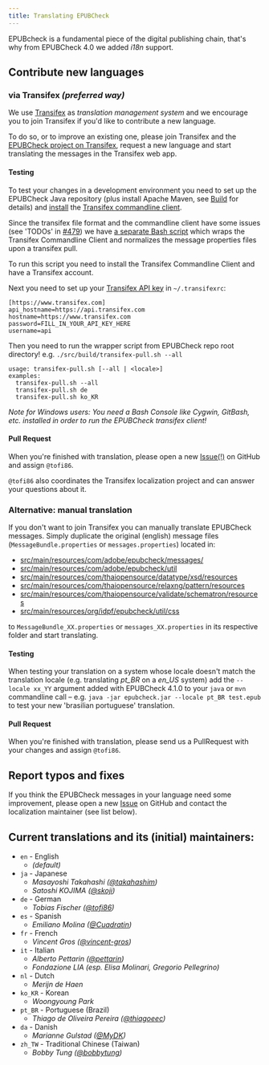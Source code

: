 ```yaml
---
title: Translating EPUBCheck
---
```


EPUBcheck is a fundamental piece of the digital publishing chain, that's why from EPUBCheck 4.0 we added *i18n* support.


## Contribute new languages

### via Transifex *(preferred way)* 

We use [Transifex](https://www.transifex.com) as *translation management system* and we encourage you to join Transifex if you'd like to contribute a new language.

To do so, or to improve an existing one, please join Transifex and the [EPUBCheck project on Transifex](https://www.transifex.com/idpf/epubcheck/), request a new language and start translating the messages in the Transifex web app.

#### Testing

To test your changes in a development environment you need to set up the EPUBCheck Java repository (plus install Apache Maven, see [Build](../build) for details) and [install](https://docs.transifex.com/client/installing-the-client) the [Transifex commandline client](https://docs.transifex.com/client/introduction/).

Since the transifex file format and the commandline client have some issues (see 'TODOs' in [#479](https://github.com/w3c/epubcheck/pull/479)) we have [a separate Bash script](https://github.com/w3c/epubcheck/pull/479#issuecomment-146994023) which wraps the Transifex Commandline Client and normalizes the message properties files upon a transifex pull.

To run this script you need to install the Transifex Commandline Client and have a Transifex account.

Next you need to set up your [Transifex API key](https://www.transifex.com/user/settings/api/) in `~/.transifexrc`:

```
[https://www.transifex.com]
api_hostname=https://api.transifex.com
hostname=https://www.transifex.com
password=FILL_IN_YOUR_API_KEY_HERE
username=api
```

Then you need to run the wrapper script from EPUBCheck repo root directory!
e.g. `./src/build/transifex-pull.sh --all`

```
usage: transifex-pull.sh [--all | <locale>]
examples:
  transifex-pull.sh --all
  transifex-pull.sh de
  transifex-pull.sh ko_KR
```

*Note for Windows users: You need a Bash Console like Cygwin, GitBash, etc. installed in order to run the EPUBCheck transifex client!*

#### Pull Request

When you're finished with translation, please open a new [Issue(!)](https://github.com/w3c/epubcheck/issues/new) on GitHub and assign `@tofi86`.

`@tofi86` also coordinates the Transifex localization project and can answer your questions about it.


### Alternative: manual translation

If you don't want to join Transifex you can manually translate EPUBCheck messages. Simply duplicate the original (english) message files (`MessageBundle.properties` or `messages.properties`) located in:

* [src/main/resources/com/adobe/epubcheck/messages/](https://github.com/w3c/epubcheck/tree/master/src/main/resources/com/adobe/epubcheck/messages/)
* [src/main/resources/com/adobe/epubcheck/util](https://github.com/w3c/epubcheck/tree/master/src/main/resources/com/adobe/epubcheck/util)
* [src/main/resources/com/thaiopensource/datatype/xsd/resources](https://github.com/w3c/epubcheck/tree/master/src/main/resources/com/thaiopensource/datatype/xsd/resources)
* [src/main/resources/com/thaiopensource/relaxng/pattern/resources](https://github.com/w3c/epubcheck/tree/master/src/main/resources/com/thaiopensource/relaxng/pattern/resources)
* [src/main/resources/com/thaiopensource/validate/schematron/resources](https://github.com/w3c/epubcheck/tree/master/src/main/resources/com/thaiopensource/validate/schematron/resources)
* [src/main/resources/org/idpf/epubcheck/util/css](https://github.com/w3c/epubcheck/tree/master/src/main/resources/org/idpf/epubcheck/util/css)

to `MessageBundle_XX.properties` or `messages_XX.properties` in its respective folder and start translating.

#### Testing

When testing your translation on a system whose locale doesn't match the translation locale (e.g. translating *pt_BR* on a *en_US* system) add the `--locale xx_YY` argument added with EPUBCheck 4.1.0  to your `java` or `mvn` commandline call – e.g. `java -jar epubcheck.jar --locale pt_BR test.epub` to test your new 'brasilian portuguese' translation.

#### Pull Request

When you're finished with translation, please send us a PullRequest with your changes and assign `@tofi86`.

## Report typos and fixes

If you think the EPUBCheck messages in your language need some improvement, please open a new [Issue](https://github.com/w3c/epubcheck/issues/new) on GitHub and contact the localization maintainer (see list below).

## Current translations and its (initial) maintainers:

* `en` - English
  * *(default)*
* `ja` - Japanese
  * *Masayoshi Takahashi ([@takahashim](https://www.github.com/takahashim))*
  * *Satoshi KOJIMA ([@skoji](https://www.github.com/skoji))*
* `de` - German
  * *Tobias Fischer ([@tofi86](https://www.github.com/tofi86))*
* `es` - Spanish
  * *Emiliano Molina ([@Cuadratin](https://www.github.com/Cuadratin))*
* `fr` - French
  * *Vincent Gros ([@vincent-gros](https://www.github.com/vincent-gros))*
* `it` - Italian
  * *Alberto Pettarin ([@pettarin](https://www.github.com/pettarin))*
  * *Fondazione LIA (esp. Elisa Molinari, Gregorio Pellegrino)*
* `nl` - Dutch
  * *Merijn de Haen*
* `ko_KR` - Korean
  * *Woongyoung Park*
* `pt_BR` - Portuguese (Brazil)
  * *Thiago de Oliveira Pereira ([@thiagoeec](https://www.github.com/thiagoeec))*
* `da` - Danish
  * *Marianne Gulstad ([@MyDK](https://www.github.com/MyDK))*
* `zh_TW` - Traditional Chinese (Taiwan)
  * *Bobby Tung ([@bobbytung](https://github.com/bobbytung))*